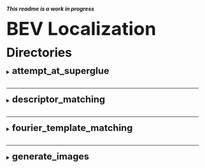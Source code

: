 ***This readme is a work in progress***

<b><font size="+5">BEV Localization</font></b>
<br>

<b><font size="+3">Directories</font></b>
<br>

<details>
    <summary><b><font size="+2">attempt_at_superglue</font></b></summary>
        <font size="+2">Overlook</font><br>
            This directory contains code for operating the superglue image matcher to match drone imagery to satellite pictures for localization. Code is located in the attempt_at_superglue/src/ directory.
            <br>
            <br>
        <font size="+2">Usage</font><br>
            Running this wildnav or tester can be be done simply by following the wildnav readme. However setting it up with your own data from google earth takes a few more steps

1. In the folder generate_images you will run workflow.py
    - running workflow.py requires three parser arguements the latitude of a centralized coordinates, the longitude of a centralized coordinate, and the size in meters around the center coordinate to be covered
    - The program will provide the rest of the information for completing this step

2. Copy all files from the */generate_images/crops/ folder into */attempt_at_superglue/assets/map/ directory

3. Add a query image to */attempt_at_superglue/assets/query/

4. Edit */attempt_at_superglue/assets/query/photo_metadata.csv to suit your needs

5. run wildnav or tester

</details>
<br>

---

<details>
    <summary><b><font size="+2">descriptor_matching</font></b></summary>
        <font size="+2">Overlook</font><br>
            This directory contains code for attempting feature matching using SIFT descriptors. Using this method involves creating a *.db file of descriptors pulled from segments of a train image to be compared against descriptors from a query match. FLANN is then used to determine the best matches.
            <br>
            <br>
        <font size="+2">Programs</font><br>
            <details>
                <summary><font size="+1">create_decriptor_data_base.py</font><br></summary>
                    <h4>Required Parser Arguments</h4>
                    <ul>
                        <li><code>--image_path &lt;argv&gt;</code> The <b>str</b> path of the train image</li>
                        <li><code>--subregion_size &lt;argv&gt;</code> The <b>int</b> side size of each square subregion; <i>Defaults to 25</i></li>
                        <li><code>--step &lt;argv&gt;</code> The <b>int</b> step size between each subregion; <i>Defaults to 1</i></li>
                        <li><code>--db_name &lt;argv&gt;</code> The <b>str</b> file path of the *.db file to be saved to</li>
                    </ul>
                    <h4>Output</h4>
                    <p>A *.db file containing descriptor information for the user-submitted train image.</p>
                    <h4>Example usage</h4>
                    <pre>python3 create_descriptor_data_base.py --image_path &lt;image path&gt; --subregion_size &lt;int pixel size&gt; --step &lt;int step size&gt; --db_name &lt;intended save path&gt;</pre>
            </details>
            <br>
            <br>
            <details>
                <summary><font size="+1">create_decriptor_data_base.py</font><br></summary>
                    <h4>Required Parser Arguments</h4>
                    <ul>
                        <li><code>--query_file_path &lt;argv&gt;</code> The <b>str</b> file path of the query image</li>
                        <li><code>--db_name &lt;argv&gt;</code> The <b>str</b> file path to the *.db file that will be getting matched to</li>
                        <li><code>--train_file_path &lt;argv&gt;</code> The <b>str</b> path of the train file the database was created from</li>
                        <li><code>--output_path &lt;argv&gt;</code> The <b>str</b> path of the intended output</li>
                    </ul>
                    <h4>Optional Parser Arguments</h4>
                    <ul>
                        <li><code>--mask_file_path &lt;argv&gt;</code> The <b>path</b> to a mask image containing which areas to ignore keypoints from</li>
                        <li><code>--n_best_matches &lt;argv&gt;</code> The <b>int</b> number of top matches to be returned; <i>Defaults to 1</i></li>
                    </ul>
                    <h4>Output</h4>
                    <p>Will save an image displaying the best matches on the train image. Will also output to console the coordinates of those images.</p>
                    <h4>Example usage</h4>
                    <pre>python3 descriptor_matcher.py --query_file_path &lt;query image file path&gt; --db_name &lt;db file path&gt; --train_file_path &lt;train image file path&gt; --output_path &lt;intended output path&gt;<br><br>or<br><br>python3 descriptor_matcher.py --query_file_path &lt;query image file path&gt; --db_name &lt;db file path&gt; --train_file_path &lt;train image file path&gt; --output_path &lt;intended output path&gt; --mask_file_path &lt;mask image file path&gt; --n_best_matches &lt;number of best matches&gt;</pre>
            </details>
            <br>
            <br>
        <font size="+2">Subdirectories</font><br>
            <details>
                <summary><b><font size="+1">GUIs</font></b></summary>
                    <font size="+1">Summary</font><br>
                        This directory contains GUIs to be used in the process of gathering and prepping the images to be masked.
                        <br>
                        <br>
                        <details>
                            <summary><b><font size="+1">frame_extractor.py</font></b></summary>
                                <font size="+1">Summary</font><br>
                                    Upon running the program users will be greeted by a GUI with the ability to navigate and select a file by selecting the button titled "Browse". Once a file is selected, there is a textbox that will be pre-populated with "1.0", this number referes to the number of frames per second a user may want to extract. Once a satisfying number is selected, the user will select the button labeled "Extract frames". A popup will appear once the frames are extracted and the user may then close the windows.
                        </details>
                        <br>
                        <br>
                        <details>
                            <summary><b><font size="+1">hand_mask.py</font></b></summary>
                                <font size="+1">Summary</font><br>
                                    Upon running the program the user will be met with a screen with one available button "Load Image". Users will select this button and open an image. The user will then draw polygons around unwanted areas by hitting left click. When a polygon should be completed, the user will hit right click. Once all areas are traced, the user may select the "Save Mask" button in the bottom left corner of the image. After saving the mask, the user make then select a new image or exit the program.
                        </details>
            </details>
</details>
<br>

---

<details>
    <summary><b><font size="+2">fourier_template_matching</font></b></summary>
    <font size="+2">Summary</font><br>
        This directory contains code for template matchin using fourier transfroms. Takes a template and source image than compares the sin and cosine waves of each returning a heatmap that displays best estimated matches.
        <details>
            <summary><font size="+1">fourier_transform.py</font><br></summary>
                <h4>Required Parser Arguments</h4>
                <ul>
                    <li><code>--source_img &lt;argv&gt;</code> The <b>str</b> file path of the source image</li>
                    <li><code>--template_img &lt;argv&gt;</code> The <b>str</b> file path of the template image</li>
                    <li><code>--num_peaks &lt;argv&gt;</code> The <b>int</b> number of best matches to be found</li>
                    <li><code>--rotation_angle &lt;argv&gt;</code> The <b>int</b> angle in degrees to rotate the template image</li>
                    <li><code>--scale_factor &lt;argv&gt;</code> The <b>int</b> pixel scale difference between the source and template images</li>
                </ul>
                <h4>Output</h4>
                <p>Will output three images; One being a heatmap display where the best matches were found at; One being a an image with rectangles representing the found matched; One being the fourier transform image of template. All images will be output in the output folder</p>
                <h4>Example usage</h4>
                <pre>python3 fourier_transform.py --source_img &lt;source file path&gt; --template_img &lt;template file path&gt; --num_peaks &lt;int num peaks&gt; --rotation_angle &lt;degree rotation angel&gt; --scale_factor &lt;image scale difference&gt;</pre>
        </details>
        <br>
        <br>

</details>
<br>

---

<details>
    <summary><b><font size="+2">generate_images</font></b></summary>
        <font size="+2">Summary</font><br>
        This folder contains programs for generating different types of images and related file types
        <details>
            <summary><font size="+1">pano_to_planar_frames.py</font><br></summary>
                <h4>Required Parser Arguments</h4>
                <ul>
                    <li><code>--pano_path &lt;argv&gt;</code> The <b>str</b> file path of the panoramic image</li>
                    <li><code>--output_folder &lt;argv&gt;</code> The <b>str</b> file path of the intended output folder</li>
                </ul>
                <h4>Optional Parser Arguments</h4>
                <ul>
                    <li><code>--intended_result_frames &lt;argv&gt;</code> The <b>int</b> number of frames to be output (max 1440); <i>Defaults to 1</i></li>
                    <li><code>--FOV &lt;argv&gt;</code> The <b>int</b> FOV that the pano was taken at; <i>Defaults to 160</i></li>
                    <li><code>--output_size &lt;argv&gt;</code> The <b>tuple</b> pixel size of the intended output image; <i>Defaults to (608, 608)</i></li>
                    <li><code>--pitch &lt;argv&gt;</code> The <b>int</b> pitch angle for the output frames in degrees; <i>Defaults to 180</i></li>
                </ul>
                <h4>Output</h4>
                <p>A folder containing the number of specified planar frames extracted from a 360 panoramic image</p>
                <h4>Example usage</h4>
                <pre>python3 fourier_transform.py --pano_path &lt;panoramic file path&gt; --output_folder &lt;output folder file path&gt;<br><br>or<br><br>python3 --pano_path &lt;panoramic file path&gt; --output_folder &lt;output folder file path&gt; --intended_result_frames &lt;num result frames&gt; --FOV &lt;pano FOV&gt; --output_size &lt;tuple output size&gt; --pitch &lt;pitch angle&gt;</pre>
        </details>
        <br>
        <br>
        <details>
            <summary><font size="+1">stitch_images.py</font><br></summary>
                <h4>Required Parser Arguments</h4>
                <ul>
                    <li><code>--input_folder &lt;argv&gt;</code> The <b>str</b> file path of the folder containing images to be stitched</li>
                    <li><code>--output_folder &lt;argv&gt;</code> The <b>str</b> file path of the intended output folder</li>
                </ul>
                <h4>Required Parser Arguments</h4>
                <ul>
                    <li><code>--stitch_type &lt;argv&gt;</code> The <b>str</b> stitch type, options are "PANORAMA" or "SCANS"</li>
                </ul>
                <h4>Output</h4>
                <p>Will output three images; One being a heatmap display where the best matches were found at; One being a an image with rectangles representing the found matched; One being the fourier transform image of template. All images will be output in the output folder</p>
                <h4>Example usage</h4>
                <pre>python3 fourier_transform.py --input_folder &lt;input folder path&gt; --output_folder &lt;output folder file path&gt;<br><br>or<br><br>python3 fourier_transform.py --input_folder &lt;input folder path&gt; --output_folder &lt;output folder file path&gt; --stitch_type &lt;"PANORAMA" or "SCANS"&gt;</pre>
        </details>
        <br>
        <br>
        <details>
            <summary><font size="+1">kml_workflow.py</font><br></summary>
                This program requires its user to have access to the google earth pro application.
                <h4>Required Parser Arguments</h4>
                <ul>
                    <li><code>--center_lat &lt;argv&gt;</code> The <b>float</b> lat that the KML will be centered at</li>
                    <li><code>--center_lon &lt;argv&gt;</code> The <b>float</b> lon that the KML will be centered at</li>
                    <li><code>--size_meters &lt;argv&gt;</code> The <b>int</b> total side length of the bounding box created by the KML</li>
                </ul>
                <h4>Output</h4>
                <p>Will output a KML file and a screenshot image of a location from google earth pro</p>
                <h4>Example usage</h4>
                <pre>python3 fourier_transform.py --center_lat &lt;latitude&gt; --center_lon &lt;longitude&gt; --size_meters &lt;bounding box length&gt;</pre>
        </details>
        <br>
        <br>
</details>


